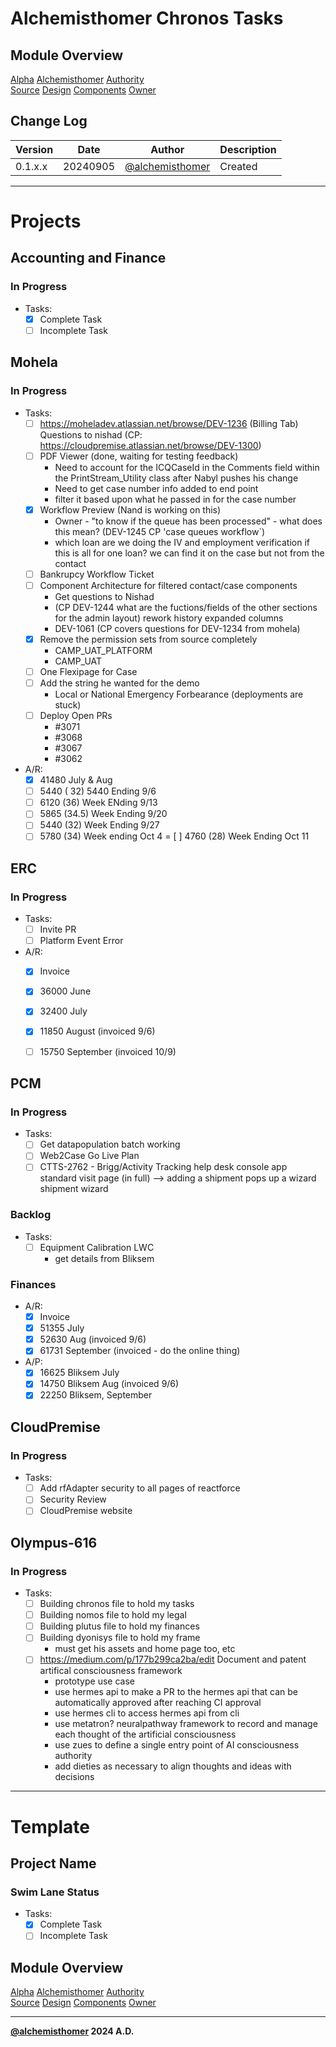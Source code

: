 # Alchemisthomer Chronos Tasks

## Module Overview
[Alpha](../../../README.md)
[Alchemisthomer](../README.md)
[Authority](../../zeus/zeus.components.md)  
[Source](../alchemisthomer.source.md)
[Design](../alchemisthomer.design.md)
[Components](../alchemisthomer.components.md)
[Owner](https://github.com/alchemisthomer)

## Change Log

| Version   | Date       | Author                                                   | Description   |
|-----------|------------|----------------------------------------------------------|---------------|
| 0.1.x.x   | 20240905   | [@alchemisthomer](https://github.com/alchemisthomer)     | Created       

---

# Projects

## Accounting and Finance
### In Progress
- Tasks:
    - [x] Complete Task
    - [ ] Incomplete Task

## Mohela
### In Progress
- Tasks:
    - [ ] https://moheladev.atlassian.net/browse/DEV-1236 (Billing Tab)
        Questions to nishad (CP: https://cloudpremise.atlassian.net/browse/DEV-1300)
    - [ ] PDF Viewer (done, waiting for testing feedback)
        - Need to account for the ICQCaseId in the Comments field within the PrintStream_Utility class after Nabyl pushes his change
        - Need to get case number info added to end point
        - filter it based upon what he passed in for the case number 
    - [x] Workflow Preview (Nand is working on this)
        - Owner - "to know if the queue has been processed" - what does this mean? (DEV-1245 CP 'case queues workflow`)
        - which loan are we doing the IV and employment verification if this is all for one loan?  we can find it on the case but not from the contact
    - [ ] Bankrupcy Workflow Ticket
    - [ ] Component Architecture for filtered contact/case components
        - Get questions to Nishad
        - (CP DEV-1244 what are the fuctions/fields of the other sections for the admin layout)
            rework history
            expanded columns
        - DEV-1061 (CP covers questions for DEV-1234 from mohela)
    - [x] Remove the permission sets from source completely
        - CAMP_UAT_PLATFORM
        - CAMP_UAT
    - [ ] One Flexipage for Case
    - [ ] Add the string he wanted for the demo
        - Local or National Emergency Forbearance (deployments are stuck)
    - [ ] Deploy Open PRs
        - #3071
        - #3068
        - #3067
        - #3062
- A/R:
    - [x] 41480 July & Aug
    - [ ] 5440 ( 32) 5440 Ending 9/6
    - [ ] 6120 (36) Week ENding 9/13
    - [ ] 5865 (34.5) Week Ending 9/20
    - [ ] 5440  (32) Week Ending 9/27
    - [ ] 5780 (34) Week ending Oct 4
    = [ ] 4760 (28) Week Ending Oct 11

## ERC
### In Progress
- Tasks:
    - [ ] Invite PR
    - [ ] Platform Event Error
- A/R:
    - [x] Invoice
    - [x] 36000 June
    - [x] 32400 July
    - [x] 11850 August (invoiced 9/6)
    - [ ] 15750 September (invoiced 10/9)


## PCM
### In Progress
- Tasks:
    - [ ] Get datapopulation batch working
    - [ ] Web2Case Go Live Plan
    - [ ] CTTS-2762 - Brigg/Activity Tracking
        help desk console app
        standard visit page (in full) --> adding a shipment pops up a wizard
        shipment wizard 
        
### Backlog
- Tasks:
    - [ ] Equipment Calibration LWC
        - get details from Bliksem
### Finances
- A/R:
    - [x] Invoice
    - [x] 51355 July
    - [x] 52630 Aug (invoiced 9/6)
    - [x] 61731 September (invoiced - do the online thing)
- A/P:
    - [x] 16625 Bliksem July
    - [x] 14750 Bliksem Aug (invoiced 9/6)
    - [x] 22250 Bliksem, September

## CloudPremise
### In Progress
- Tasks:
    - [ ] Add rfAdapter security to all pages of reactforce
    - [ ] Security Review
    - [ ] CloudPremise website

## Olympus-616
### In Progress
- Tasks:
    - [ ] Building chronos file to hold my tasks
    - [ ] Building nomos file to hold my legal
    - [ ] Building plutus file to hold my finances
    - [ ] Building dyonisys file to hold my frame
        - must get his assets and home page too, etc
    - [ ] https://medium.com/p/177b299ca2ba/edit Document and patent artifical consciousness framework
        - prototype use case
        - use hermes api to make a PR to the hermes api that can be automatically approved after reaching CI approval
        - use hermes cli to access hermes api from cli
        - use metatron? neuralpathway framework to record and manage each thought of the artificial consciousness
        - use zues to define a single entry point of AI consciousness authority
        - add dieties as necessary to align thoughts and ideas with decisions

---
# Template
## Project Name
### Swim Lane Status
- Tasks:
    - [x] Complete Task
    - [ ] Incomplete Task

## Module Overview
[Alpha](../../../README.md)
[Alchemisthomer](../README.md)
[Authority](../../zeus/zeus.components.md)  
[Source](../alchemisthomer.source.md)
[Design](../alchemisthomer.design.md)
[Components](../alchemisthomer.components.md)
[Owner](https://github.com/alchemisthomer)

***
**[@alchemisthomer](https://github.com/alchemisthomer)
2024 A.D.**
